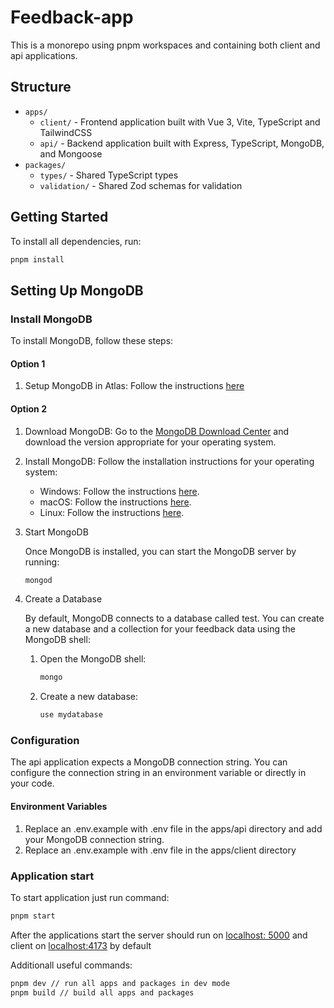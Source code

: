 # Feedback-app

This is a monorepo using pnpm workspaces and containing both client and api applications.

## Structure

- `apps/`
  - `client/` - Frontend application built with Vue 3, Vite, TypeScript and TailwindCSS
  - `api/` - Backend application built with Express, TypeScript, MongoDB, and Mongoose
- `packages/`
  - `types/` - Shared TypeScript types
  - `validation/` - Shared Zod schemas for validation

## Getting Started

To install all dependencies, run:

```bash
pnpm install
```

## Setting Up MongoDB

### Install MongoDB

To install MongoDB, follow these steps:

#### Option 1

1. Setup MongoDB in Atlas: Follow the instructions [here](https://www.mongodb.com/docs/atlas/getting-started/)

#### Option 2

1. Download MongoDB: Go to the [MongoDB Download Center](https://www.mongodb.com/try/downloadcommunity) and download the version appropriate for your operating system.
2. Install MongoDB: Follow the installation instructions for your operating system:

   - Windows: Follow the instructions [here](https://docs.mongodb.com/manual/tutorial/install-mongodb-on-windows/).
   - macOS: Follow the instructions [here](https://docs.mongodb.com/manual/tutorial/install-mongodb-on-os-x/).
   - Linux: Follow the instructions [here](https://docs.mongodb.com/manual/administration/install-on-linux/).

3. Start MongoDB

   Once MongoDB is installed, you can start the MongoDB server by running:

   ```bash
   mongod
   ```

4. Create a Database

   By default, MongoDB connects to a database called test. You can create a new database and a collection for your feedback data using the MongoDB shell:

   1. Open the MongoDB shell:

      ```bash
      mongo
      ```

   2. Create a new database:

      ```bash
      use mydatabase
      ```

### Configuration

The api application expects a MongoDB connection string. You can configure the connection string in an environment variable or directly in your code.

#### Environment Variables

1. Replace an .env.example with .env file in the apps/api directory and add your MongoDB connection string.
2. Replace an .env.example with .env file in the apps/client directory

### Application start

To start application just run command:

```bash
pnpm start
```

After the applications start the server should run on [localhost: 5000](http://localhost:5000) and client on [localhost:4173](https://localhost:4173) by default

Additionall useful commands:

```bash
pnpm dev // run all apps and packages in dev mode
pnpm build // build all apps and packages
```
